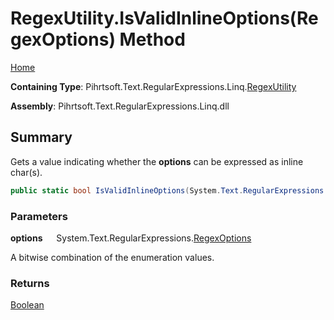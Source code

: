 # RegexUtility\.IsValidInlineOptions\(RegexOptions\) Method

[Home](../../../../../../README.md)

**Containing Type**: Pihrtsoft\.Text\.RegularExpressions\.Linq\.[RegexUtility](../README.md)

**Assembly**: Pihrtsoft\.Text\.RegularExpressions\.Linq\.dll

## Summary

Gets a value indicating whether the **options** can be expressed as inline char\(s\)\.

```csharp
public static bool IsValidInlineOptions(System.Text.RegularExpressions.RegexOptions options)
```

### Parameters

**options** &emsp; System\.Text\.RegularExpressions\.[RegexOptions](https://docs.microsoft.com/en-us/dotnet/api/system.text.regularexpressions.regexoptions)

A bitwise combination of the enumeration values\.

### Returns

[Boolean](https://docs.microsoft.com/en-us/dotnet/api/system.boolean)

